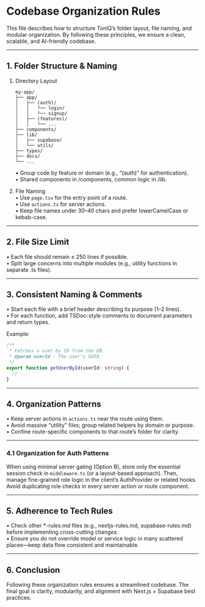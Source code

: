 # Codebase Organization Rules

This file describes how to structure TonIQ’s folder layout, file naming, and modular organization. By following these principles, we ensure a clean, scalable, and AI-friendly codebase.

---

## 1. Folder Structure & Naming

1. Directory Layout
   ```
   my-app/
   ├── app/
   │   ├── (auth)/
   │   │   └── login/
   │   │   └── signup/
   │   ├── (features)/
   │   │   └── ...
   ├── components/
   ├── lib/
   │   ├── supabase/
   │   └── utils/
   ├── types/
   ├── docs/
   └── ...
   ```
   • Group code by feature or domain (e.g., “(auth)” for authentication).  
   • Shared components in /components, common logic in /lib.

2. File Naming  
   • Use `page.tsx` for the entry point of a route.  
   • Use `actions.ts` for server actions.  
   • Keep file names under 30–40 chars and prefer lowerCamelCase or kebab-case.

---

## 2. File Size Limit

• Each file should remain ≤ 250 lines if possible.  
• Split large concerns into multiple modules (e.g., utility functions in separate .ts files).

---

## 3. Consistent Naming & Comments

• Start each file with a brief header describing its purpose (1–2 lines).  
• For each function, add TSDoc-style comments to document parameters and return types.

Example:
```ts
/**
 * Fetches a user by ID from the DB.
 * @param userId - The user’s UUID.
 */
export function getUserById(userId: string) {
  // ...
}
```

---

## 4. Organization Patterns

• Keep server actions in `actions.ts` near the route using them.  
• Avoid massive “utility” files; group related helpers by domain or purpose.  
• Confine route-specific components to that route’s folder for clarity.

---

### 4.1 Organization for Auth Patterns

When using minimal server gating (Option B), store only the essential session check in `middleware.ts` (or a layout-based approach). Then, manage fine-grained role logic in the client’s AuthProvider or related hooks. Avoid duplicating role checks in every server action or route component.

---

## 5. Adherence to Tech Rules

• Check other *-rules.md files (e.g., nextjs-rules.md, supabase-rules.md) before implementing cross-cutting changes.  
• Ensure you do not override model or service logic in many scattered places—keep data flow consistent and maintainable.

---

## 6. Conclusion

Following these organization rules ensures a streamlined codebase. The final goal is clarity, modularity, and alignment with Next.js + Supabase best practices.